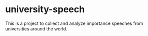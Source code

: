 # university-speech
This is a project to collect and analyze importance speeches from universities around the world. 
